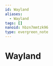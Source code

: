 ```yaml
---
id: Wayland
aliases:
  - Wayland
tags: []
nanoid: hbzn7mmtzk96
type: evergreen_note
---
```


# Wayland

